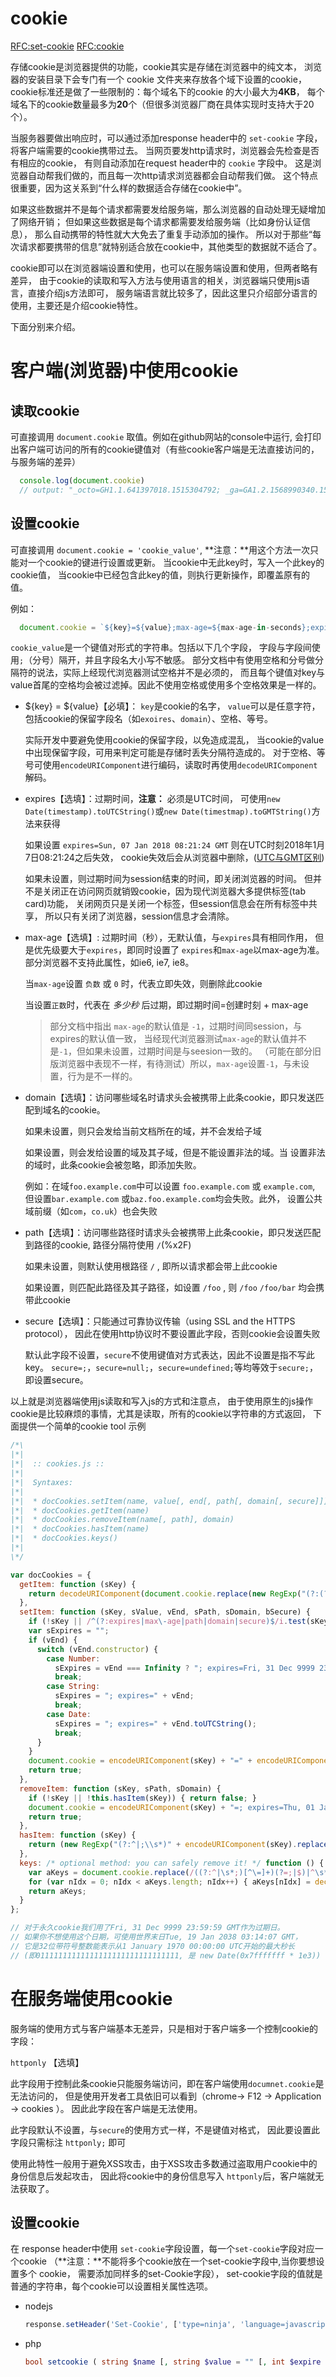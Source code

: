 cookie
=======

[RFC:set-cookie](https://tools.ietf.org/html/rfc6265#section-4.1)
[RFC:cookie](https://tools.ietf.org/html/rfc6265#section-4.2)

存储cookie是浏览器提供的功能，cookie其实是存储在浏览器中的纯文本，
浏览器的安装目录下会专门有一个 cookie 文件夹来存放各个域下设置的cookie，
cookie标准还是做了一些限制的：每个域名下的cookie 的大小最大为**4KB**，
每个域名下的cookie数量最多为**20**个（但很多浏览器厂商在具体实现时支持大于20个）。

当服务器要做出响应时，可以通过添加response header中的 `set-cookie` 字段，
将客户端需要的cookie携带过去。
当网页要发http请求时，浏览器会先检查是否有相应的cookie，
有则自动添加在request header中的 `cookie` 字段中。
这是浏览器自动帮我们做的，而且每一次http请求浏览器都会自动帮我们做。
这个特点很重要，因为这关系到“什么样的数据适合存储在cookie中”。

如果这些数据并不是每个请求都需要发给服务端，那么浏览器的自动处理无疑增加了网络开销；
但如果这些数据是每个请求都需要发给服务端（比如身份认证信息），
那么自动携带的特性就大大免去了重复手动添加的操作。
所以对于那些“每次请求都要携带的信息”就特别适合放在cookie中，其他类型的数据就不适合了。

cookie即可以在浏览器端设置和使用，也可以在服务端设置和使用，但两者略有差异，
由于cookie的读取和写入方法与使用语言的相关，浏览器端只使用js语言，直接介绍js方法即可，
服务端语言就比较多了，因此这里只介绍部分语言的使用，主要还是介绍cookie特性。

下面分别来介绍。

# 客户端(浏览器)中使用cookie

## 读取cookie

  可直接调用 `document.cookie` 取值。例如在github网站的console中运行,
  会打印出客户端可访问的所有的cookie键值对（有些cookie客户端是无法直接访问的，与服务端的差异）

  ```javascript
    console.log(document.cookie)
    // output: "_octo=GH1.1.641397018.1515304792; _ga=GA1.2.1568990340.1515304792; tz=Asia%2FShanghai; _gat=1"
  ```

## 设置cookie

  可直接调用 `document.cookie = 'cookie_value'`,
  **注意：**用这个方法一次只能对一个cookie的键进行设置或更新。
  当cookie中无此key时，写入一个此key的cookie值，
  当cookie中已经包含此key的值，则执行更新操作，即覆盖原有的值。

  例如：

  ```javascript
    document.cookie = `${key}=${value};max-age=${max-age-in-seconds};expires=${date-in-GMTString-format};domain=${domain};path=${path};secure;`
  ```

  `cookie_value`是一个键值对形式的字符串。包括以下几个字段，
  字段与字段间使用`;`（分号）隔开，并且字段名大小写不敏感。
  部分文档中有使用空格和分号做分隔符的说法，实际上经现代浏览器测试空格并不是必须的，
  而且每个键值对key与value首尾的空格均会被过滤掉。因此不使用空格或使用多个空格效果是一样的。

  + ${key} = ${value}【必填】： `key`是cookie的名字， `value`可以是任意字符，
    包括cookie的保留字段名（如`exoires`、`domain`）、空格、等号。

    实际开发中要避免使用cookie的保留字段，以免造成混乱，
    当cookie的value中出现保留字段，可用来判定可能是存储时丢失分隔符造成的。
    对于空格、等号可使用`encodeURIComponent`进行编码，读取时再使用`decodeURIComponent`解码。

  + expires【选填】：过期时间，**注意：** 必须是UTC时间，
    可使用`new Date(timestamp).toUTCString()`或`new Date(timestmap).toGMTString()`方法来获得

    如果设置 `expires=Sun, 07 Jan 2018 08:21:24 GMT` 则在UTC时刻2018年1月7日08:21:24之后失效，
    cookie失效后会从浏览器中删除，([UTC与GMT区别](https://www.zhihu.com/question/27052407))

    如果未设置，则过期时间为session结束的时间，即关闭浏览器的时间。
    但并不是关闭正在访问网页就销毁cookie，因为现代浏览器大多提供标签(tab card)功能，
    关闭网页只是关闭一个标签，但session信息会在所有标签中共享，
    所以只有关闭了浏览器，session信息才会清除。

  + max-age【选填】: 过期时间（秒），无默认值，与`expires`具有相同作用，
    但是优先级要大于`expires`，即同时设置了 `expires`和`max-age`以max-age为准。
    部分浏览器不支持此属性，如ie6, ie7, ie8。

    当`max-age`设置 `负数` 或 `0` 时，代表立即失效，则删除此cookie

    当设置`正数`时，代表在 *多少秒* 后过期，即过期时间=创建时刻 + max-age

    > 部分文档中指出 `max-age`的默认值是 `-1`，过期时间同session，与expires的默认值一致，
    > 当经现代浏览器测试`max-age`的默认值并不是`-1`，但如果未设置，过期时间是与seesion一致的。
    > （可能在部分旧版浏览器中表现不一样，有待测试）所以，`max-age`设置`-1`，与未设置，行为是不一样的。

  + domain【选填】：访问哪些域名时请求头会被携带上此条cookie，即只发送匹配到域名的cookie。

    如果未设置，则只会发给当前文档所在的域，并不会发给子域

    如果设置，则会发给设置的域及其子域，但是不能设置非法的域。当
    设置非法的域时，此条cookie会被忽略，即添加失败。

    例如：在域`foo.example.com`中可以设置 `foo.example.com` 或 `example.com`,
    但设置`bar.example.com` 或`baz.foo.example.com`均会失败。此外，
    设置公共域前缀（如`com`，`co.uk`）也会失败

  + path【选填】：访问哪些路径时请求头会被携带上此条cookie，即只发送匹配到路径的cookie,
    路径分隔符使用 `/`(%x2F)

    如果未设置，则默认使用根路径 `/` , 即所以请求都会带上此cookie

    如果设置，则匹配此路径及其子路径，如设置 `/foo` , 则 `/foo` `/foo/bar` 均会携带此cookie

  + secure【选填】：只能通过可靠协议传输（using SSL and the HTTPS protocol），
    因此在使用http协议时不要设置此字段，否则cookie会设置失败

    默认此字段不设置，`secure`不使用键值对方式表达，因此不设置是指不写此key。
    `secure=;`，`secure=null;`，`secure=undefined;`等均等效于`secure;`，即设置secure。

以上就是浏览器端使用js读取和写入js的方式和注意点，
由于使用原生的js操作cookie是比较麻烦的事情，尤其是读取，所有的cookie以字符串的方式返回，
下面提供一个简单的cookie tool 示例

```javascript
/*\
|*|
|*|  :: cookies.js ::
|*|
|*|  Syntaxes:
|*|
|*|  * docCookies.setItem(name, value[, end[, path[, domain[, secure]]]])
|*|  * docCookies.getItem(name)
|*|  * docCookies.removeItem(name[, path], domain)
|*|  * docCookies.hasItem(name)
|*|  * docCookies.keys()
|*|
\*/

var docCookies = {
  getItem: function (sKey) {
    return decodeURIComponent(document.cookie.replace(new RegExp("(?:(?:^|.*;)\\s*" + encodeURIComponent(sKey).replace(/[\-\.\+\*]/g, "\\$&") + "\\s*\\=\\s*([^;]*).*$)|^.*$"), "$1")) || null;
  },
  setItem: function (sKey, sValue, vEnd, sPath, sDomain, bSecure) {
    if (!sKey || /^(?:expires|max\-age|path|domain|secure)$/i.test(sKey)) { return false; }
    var sExpires = "";
    if (vEnd) {
      switch (vEnd.constructor) {
        case Number:
          sExpires = vEnd === Infinity ? "; expires=Fri, 31 Dec 9999 23:59:59 GMT" : "; max-age=" + vEnd;
          break;
        case String:
          sExpires = "; expires=" + vEnd;
          break;
        case Date:
          sExpires = "; expires=" + vEnd.toUTCString();
          break;
      }
    }
    document.cookie = encodeURIComponent(sKey) + "=" + encodeURIComponent(sValue) + sExpires + (sDomain ? "; domain=" + sDomain : "") + (sPath ? "; path=" + sPath : "") + (bSecure ? "; secure" : "");
    return true;
  },
  removeItem: function (sKey, sPath, sDomain) {
    if (!sKey || !this.hasItem(sKey)) { return false; }
    document.cookie = encodeURIComponent(sKey) + "=; expires=Thu, 01 Jan 1970 00:00:00 GMT" + ( sDomain ? "; domain=" + sDomain : "") + ( sPath ? "; path=" + sPath : "");
    return true;
  },
  hasItem: function (sKey) {
    return (new RegExp("(?:^|;\\s*)" + encodeURIComponent(sKey).replace(/[\-\.\+\*]/g, "\\$&") + "\\s*\\=")).test(document.cookie);
  },
  keys: /* optional method: you can safely remove it! */ function () {
    var aKeys = document.cookie.replace(/((?:^|\s*;)[^\=]+)(?=;|$)|^\s*|\s*(?:\=[^;]*)?(?:\1|$)/g, "").split(/\s*(?:\=[^;]*)?;\s*/);
    for (var nIdx = 0; nIdx < aKeys.length; nIdx++) { aKeys[nIdx] = decodeURIComponent(aKeys[nIdx]); }
    return aKeys;
  }
};

// 对于永久cookie我们用了Fri, 31 Dec 9999 23:59:59 GMT作为过期日。
// 如果你不想使用这个日期，可使用世界末日Tue, 19 Jan 2038 03:14:07 GMT，
// 它是32位带符号整数能表示从1 January 1970 00:00:00 UTC开始的最大秒长
// (即01111111111111111111111111111111, 是 new Date(0x7fffffff * 1e3))
```

# 在服务端使用cookie

服务端的使用方式与客户端基本无差异，只是相对于客户端多一个控制cookie的字段：

`httponly` 【选填】

此字段用于控制此条cookie只能服务端访问，即在客户端使用`documnet.cookie`是无法访问的，
但是使用开发者工具依旧可以看到（chrome-> F12 -> Application -> cookies ）。
因此此字段在客户端是无法使用。

此字段默认不设置，与`secure`的使用方式一样，不是键值对格式，
因此要设置此字段只需标注 `httponly;` 即可

使用此特性一般用于避免XSS攻击，由于XSS攻击多数通过盗取用户cookie中的身份信息后发起攻击，
因此将cookie中的身份信息写入 `httponly`后，客户端就无法获取了。

## 设置cookie

  在 response header中使用 `set-cookie`字段设置，每一个`set-cookie`字段对应一个cookie
  （**注意：**不能将多个cookie放在一个set-cookie字段中,当你要想设置多个 cookie，
  需要添加同样多的set-Cookie字段），
  set-cookie字段的值就是普通的字符串，每个cookie可以设置相关属性选项。

  + nodejs

    ```javascript
    response.setHeader('Set-Cookie', ['type=ninja', 'language=javascript']);
    ```

  + php

    ```php
    bool setcookie ( string $name [, string $value = "" [, int $expire = 0 [, string $path = "" [, string $domain = "" [, bool $secure = false [, bool $httponly = false ]]]]]] )
    ```